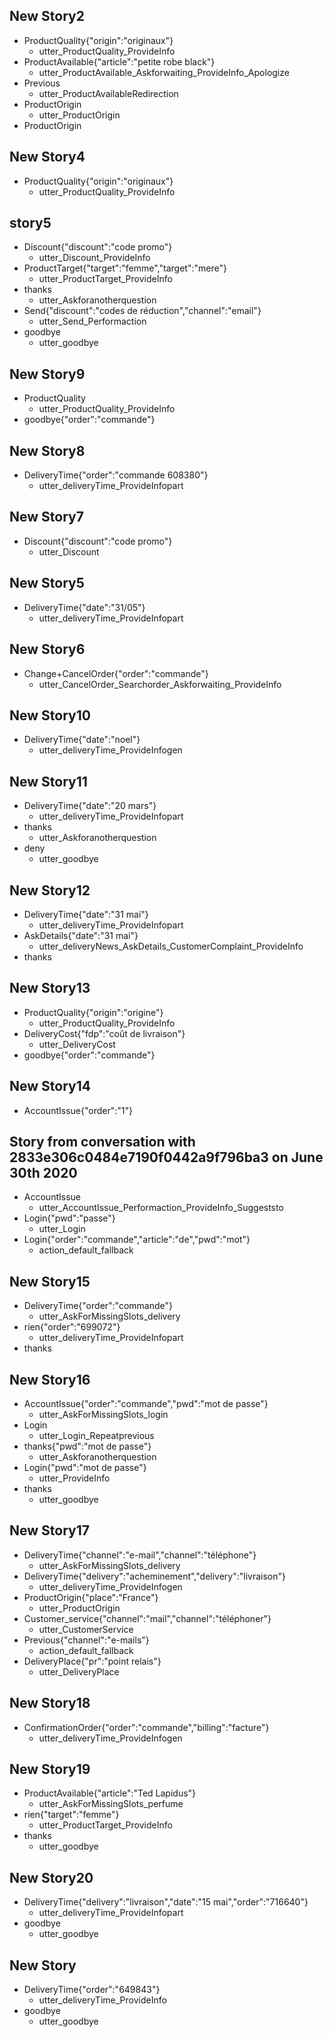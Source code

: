 ## New Story2

* ProductQuality{"origin":"originaux"}
    - utter_ProductQuality_ProvideInfo
* ProductAvailable{"article":"petite robe black"}
    - utter_ProductAvailable_Askforwaiting_ProvideInfo_Apologize
* Previous
    - utter_ProductAvailableRedirection
* ProductOrigin
    - utter_ProductOrigin
* ProductOrigin

## New Story4

* ProductQuality{"origin":"originaux"}
    - utter_ProductQuality_ProvideInfo

## story5
* Discount{"discount":"code promo"}
    - utter_Discount_ProvideInfo
* ProductTarget{"target":"femme","target":"mere"}
    - utter_ProductTarget_ProvideInfo
* thanks
    - utter_Askforanotherquestion
* Send{"discount":"codes de réduction","channel":"email"}
    - utter_Send_Performaction
* goodbye
    - utter_goodbye

## New Story9

* ProductQuality
    - utter_ProductQuality_ProvideInfo
* goodbye{"order":"commande"}

## New Story8

* DeliveryTime{"order":"commande 608380"}
    - utter_deliveryTime_ProvideInfopart

## New Story7

* Discount{"discount":"code promo"}
    - utter_Discount

## New Story5

* DeliveryTime{"date":"31/05"}
    - utter_deliveryTime_ProvideInfopart

## New Story6

* Change+CancelOrder{"order":"commande"}
    - utter_CancelOrder_Searchorder_Askforwaiting_ProvideInfo

## New Story10

* DeliveryTime{"date":"noel"}
    - utter_deliveryTime_ProvideInfogen

## New Story11

* DeliveryTime{"date":"20 mars"}
    - utter_deliveryTime_ProvideInfopart
* thanks
    - utter_Askforanotherquestion
* deny
    - utter_goodbye

## New Story12

* DeliveryTime{"date":"31 mai"}
    - utter_deliveryTime_ProvideInfopart
* AskDetails{"date":"31 mai"}
    - utter_deliveryNews_AskDetails_CustomerComplaint_ProvideInfo
* thanks

## New Story13

* ProductQuality{"origin":"origine"}
    - utter_ProductQuality_ProvideInfo
* DeliveryCost{"fdp":"coût de livraison"}
    - utter_DeliveryCost
* goodbye{"order":"commande"}

## New Story14

* AccountIssue{"order":"1"}

## Story from conversation with 2833e306c0484e7190f0442a9f796ba3 on June 30th 2020

* AccountIssue
    - utter_AccountIssue_Performaction_ProvideInfo_Suggeststo
* Login{"pwd":"passe"}
    - utter_Login
* Login{"order":"commande","article":"de","pwd":"mot"}
    - action_default_fallback

## New Story15

* DeliveryTime{"order":"commande"}
    - utter_AskForMissingSlots_delivery
* rien{"order":"699072"}
    - utter_deliveryTime_ProvideInfopart
* thanks

## New Story16

* AccountIssue{"order":"commande","pwd":"mot de passe"}
    - utter_AskForMissingSlots_login
* Login
    - utter_Login_Repeatprevious
* thanks{"pwd":"mot de passe"}
    - utter_Askforanotherquestion
* Login{"pwd":"mot de passe"}
    - utter_ProvideInfo
* thanks
    - utter_goodbye

## New Story17
* DeliveryTime{"channel":"e-mail","channel":"téléphone"}
    - utter_AskForMissingSlots_delivery
* DeliveryTime{"delivery":"acheminement","delivery":"livraison"}
    - utter_deliveryTime_ProvideInfogen
* ProductOrigin{"place":"France"}
    - utter_ProductOrigin
* Customer_service{"channel":"mail","channel":"téléphoner"}
    - utter_CustomerService
* Previous{"channel":"e-mails"}
    - action_default_fallback
* DeliveryPlace{"pr":"point relais"}
    - utter_DeliveryPlace

## New Story18

* ConfirmationOrder{"order":"commande","billing":"facture"}
    - utter_deliveryTime_ProvideInfogen

## New Story19

* ProductAvailable{"article":"Ted Lapidus"}
    - utter_AskForMissingSlots_perfume
* rien{"target":"femme"}
    - utter_ProductTarget_ProvideInfo
* thanks
    - utter_goodbye

## New Story20

* DeliveryTime{"delivery":"livraison","date":"15 mai","order":"716640"}
    - utter_deliveryTime_ProvideInfopart
* goodbye
    - utter_goodbye

## New Story

* DeliveryTime{"order":"649843"}
    - utter_deliveryTime_ProvideInfo
* goodbye
    - utter_goodbye
